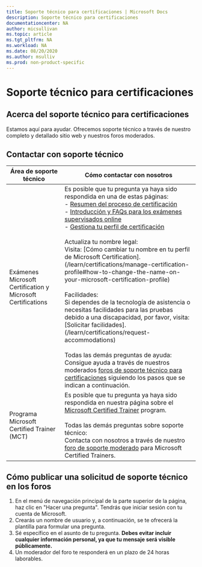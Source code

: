 ```yaml
---
title: Soporte técnico para certificaciones | Microsoft Docs
description: Soporte técnico para certificaciones
documentationcenter: NA
author: micsullivan
ms.topic: article
ms.tgt_pltfrm: NA
ms.workload: NA
ms.date: 08/20/2020
ms.author: msulliv
ms.prod: non-product-specific
---
```

# Soporte técnico para certificaciones

## Acerca del soporte técnico para certificaciones

Estamos aquí para ayudar. Ofrecemos soporte técnico a través de nuestro completo y detallado sitio web y nuestros foros moderados.

## Contactar con soporte técnico

| Área de soporte técnico | Cómo contactar con nosotros | 
| ------------- | --- |
| Exámenes Microsoft Certification y Microsoft Certifications | Es posible que tu pregunta ya haya sido respondida en una de estas páginas:<br/> - [Resumen del proceso de certificación](/learn/certifications/certification-process-overview)<br/>- [Introducción y FAQs para los exámenes supervisados online](/learn/certifications/online-exams-intro) <br/>- [Gestiona tu perfil de certificación](/learn/certifications/manage-certification-profile)<br/><br/>Actualiza tu nombre legal:<br/>Visita: [Cómo cambiar tu nombre en tu perfil de Microsoft Certification].(/learn/certifications/manage-certification-profile#how-to-change-the-name-on-your-microsoft-certification-profile)<br/><br/>Facilidades:<br/>Si dependes de la tecnología de asistencia o necesitas facilidades para las pruebas debido a una discapacidad, por favor, visita: [Solicitar facilidades].(/learn/certifications/request-accommodations)<br/><br/>Todas las demás preguntas de ayuda:<br/>Consigue ayuda a través de nuestros moderados [foros de soporte técnico para certificaciones](https://aka.ms/MCPForum) siguiendo los pasos que se indican a continuación. |
| Programa Microsoft Certified Trainer (MCT) | Es posible que tu pregunta ya haya sido respondida en nuestra página sobre el [Microsoft Certified Trainer](/learn/certifications/mct-certification) program.<br/><br/>Todas las demás preguntas sobre soporte técnico:<br/>Contacta con nosotros a través de nuestro [foro de soporte moderado](https://trainingsupport.microsoft.com/en-us/tcmct/forum?sort=LastReplyDate&dir=Desc&tab=All&status=all&mod=&modAge=&advFil=&postedAfter=&postedBefore=&threadType=All&isFilterExpanded=false&page=1) para Microsoft Certified Trainers. |


## Cómo publicar una solicitud de soporte técnico en los foros

1. En el menú de navegación principal de la parte superior de la página, haz clic en "Hacer una pregunta". Tendrás que iniciar sesión con tu cuenta de Microsoft.
2. Crearás un nombre de usuario y, a continuación, se te ofrecerá la plantilla para formular una pregunta.
3. Sé específico en el asunto de tu pregunta. **Debes evitar incluir cualquier información personal, ya que tu mensaje será visible públicamente.**
4. Un moderador del foro te responderá en un plazo de 24 horas laborables.